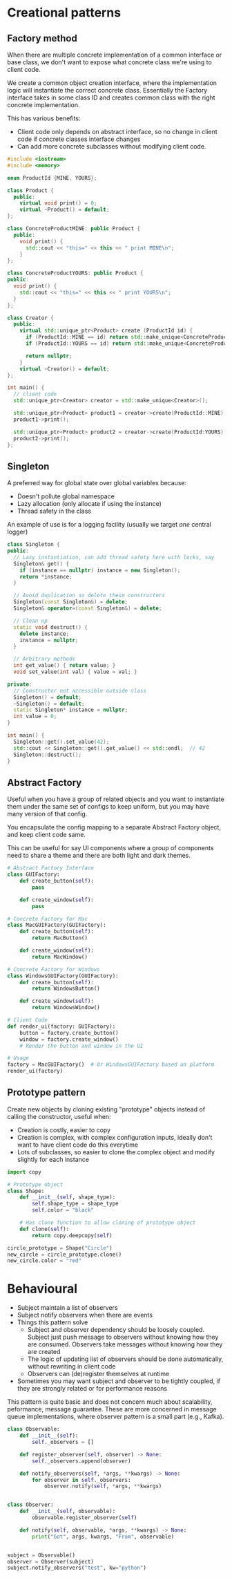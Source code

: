 

# Creational patterns


## Factory method

When there are multiple concrete implementation of a common interface or base class, we don't want to expose what concrete class we're using to client code.

We create a common object creation interface, where the implementation logic will instantiate the correct concrete class. Essentially the Factory interface takes in some class ID and creates common class with the right concrete implementation.

This has various benefits:

- Client code only depends on abstract interface, so no change in client code if concrete classes interface changes
- Can add more concrete subclasses without modifying client code.

```c++
#include <iostream>
#include <memory>

enum ProductId {MINE, YOURS};

class Product {
  public:
    virtual void print() = 0;
    virtual ~Product() = default;
};

class ConcreteProductMINE: public Product {
  public:
    void print() {
      std::cout << "this=" << this << " print MINE\n";
    }
};

class ConcreteProductYOURS: public Product {
public:
  void print() {
    std::cout << "this=" << this << " print YOURS\n";
  }
};

class Creator {
  public:
    virtual std::unique_ptr<Product> create (ProductId id) {
      if (ProductId::MINE == id) return std::make_unique<ConcreteProductMINE>();
      if (ProductId::YOURS == id) return std::make_unique<ConcreteProductYOURS>();

      return nullptr;
    }
    virtual ~Creator() = default;
};

int main() {
  // client code
  std::unique_ptr<Creator> creator = std::make_unique<Creator>();

  std::unique_ptr<Product> product1 = creator->create(ProductId::MINE);
  product1->print();

  std::unique_ptr<Product> product2 = creator->create(ProductId:YOURS);
  product2->print();
};
```


## Singleton

A preferred way for global state over global variables because:
- Doesn't pollute global namespace
- Lazy allocation (only allocate if using the instance)
- Thread safety in the class

An example of use is for a logging facility (usually we target *one* central logger)

```c++
class Singleton {
public:
  // Lazy instantiation, can add thread safety here with locks, say
  Singleton& get() {
    if (instance == nullptr) instance = new Singleton();
    return *instance;
  }

  // Avoid duplication so delete these constructors
  Singleton(const Singleton&) = delete;
  Singleton& operator=(const Singleton&) = delete;

  // Clean up
  static void destruct() {
    delete instance;
    instance = nullptr;
  }

  // Arbitrary methods
  int get_value() { return value; }
  void set_value(int val) { value = val; }

private:
  // Constructor not accessible outside class
  Singleton() = default;
  ~Singleton() = default;
  static Singleton* instance = nullptr;
  int value = 0;
}

int main() {
  Singleton::get().set_value(42);
  std::cout << Singleton::get().get_value() << std::endl;  // 42
  Singleton::destruct();
}
```

## Abstract Factory

Useful when you have a group of related objects and you want to instantiate them under the same set of configs to keep uniform, but you may have many version of that config.

You encapsulate the config mapping to a separate Abstract Factory object, and keep client code same.

This can be useful for say UI components where a group of components need to share a theme and there are both light and dark themes.

```python
# Abstract Factory Interface
class GUIFactory:
    def create_button(self):
        pass

    def create_window(self):
        pass

# Concrete Factory for Mac
class MacGUIFactory(GUIFactory):
    def create_button(self):
        return MacButton()

    def create_window(self):
        return MacWindow()

# Concrete Factory for Windows
class WindowsGUIFactory(GUIFactory):
    def create_button(self):
        return WindowsButton()

    def create_window(self):
        return WindowsWindow()

# Client Code
def render_ui(factory: GUIFactory):
    button = factory.create_button()
    window = factory.create_window()
    # Render the button and window in the UI

# Usage
factory = MacGUIFactory()  # Or WindowsGUIFactory based on platform
render_ui(factory)
```


## Prototype pattern

Create new objects by cloning existing "prototype" objects instead of calling the constructor, useful when:
- Creation is costly, easier to copy
- Creation is complex, with complex configuration inputs, ideally don't want to have client code do this everytime
- Lots of subclasses, so easier to clone the complex object and modify slightly for each instance

```python
import copy

# Prototype object
class Shape:
    def __init__(self, shape_type):
        self.shape_type = shape_type
        self.color = "black"

    # Has clone function to allow cloning of prototype object
    def clone(self):
        return copy.deepcopy(self)

circle_prototype = Shape("Circle")
new_circle = circle_prototype.clone()
new_circle.color = "red"
```



# Behavioural

- Subject maintain a list of observers
- Subject notify observers when there are events
- Things this pattern solve
  - Subject and observer dependency should be loosely coupled. Subject just push message to observers without knowing how they are consumed. Observers take messages without knowing how they are created
  - The logic of updating list of observers should be done automatically, without rewriting in client code
  - Observers can (de)register themselves at runtime
- Sometimes you may want subject and observer to be tightly coupled, if they are strongly related or for performance reasons

This pattern is quite basic and does not concern much about scalability, peformance, message guarantee. These are more concerned in message queue implementations, where observer pattern is a small part (e.g., Kafka).

```python
class Observable:
    def __init__(self):
        self._observers = []

    def register_observer(self, observer) -> None:
        self._observers.append(observer)

    def notify_observers(self, *args, **kwargs) -> None:
        for observer in self._observers:
            observer.notify(self, *args, **kwargs)


class Observer:
    def __init__(self, observable):
        observable.register_observer(self)

    def notify(self, observable, *args, **kwargs) -> None:
        print("Got", args, kwargs, "From", observable)


subject = Observable()
observer = Observer(subject)
subject.notify_observers("test", kw="python")
```





